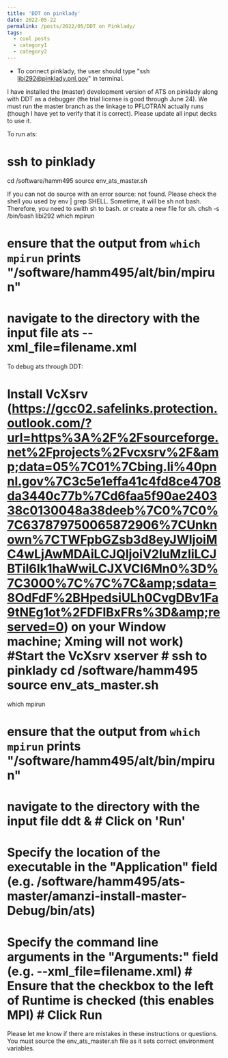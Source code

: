 ```yaml
---
title: 'DDT on pinklady'
date: 2022-05-22
permalink: /posts/2022/05/DDT on Pinklady/
tags:
  - cool posts
  - category1
  - category2
---
```

* To connect pinklady, the user should type "ssh libi292@pinklady.pnl.gov" in terminal.

I have installed the (master) development version of ATS on pinklady along with DDT as a debugger (the trial license is good through June 24). 
We must run the master branch as the linkage to PFLOTRAN actually runs (though I have yet to verify that it is correct). 
Please update all input decks to use it.

To run ats: 

# ssh to pinklady
cd /software/hamm495
source env_ats_master.sh

If you can not do source with an error source: not found. 
Please check the shell you used by env | grep SHELL.
Sometime, it will be sh not bash. Therefore, you need to swith sh to bash. or create a new file for sh.
chsh -s /bin/bash libi292 
which mpirun      
# ensure that the output from `which mpirun` prints "/software/hamm495/alt/bin/mpirun"
# navigate to the directory with the input file ats --xml_file=filename.xml

To debug ats through DDT:

# Install VcXsrv (https://gcc02.safelinks.protection.outlook.com/?url=https%3A%2F%2Fsourceforge.net%2Fprojects%2Fvcxsrv%2F&amp;data=05%7C01%7Cbing.li%40pnnl.gov%7C3c5e1effa41c4fd8ce4708da3440c77b%7Cd6faa5f90ae240338c0130048a38deeb%7C0%7C0%7C637879750065872906%7CUnknown%7CTWFpbGZsb3d8eyJWIjoiMC4wLjAwMDAiLCJQIjoiV2luMzIiLCJBTiI6Ik1haWwiLCJXVCI6Mn0%3D%7C3000%7C%7C%7C&amp;sdata=8OdFdF%2BHpedsiULh0CvgDBv1Fa9tNEg1ot%2FDFIBxFRs%3D&amp;reserved=0) on your Window machine; Xming will not work) #Start the VcXsrv xserver # ssh to pinklady cd /software/hamm495 source env_ats_master.sh
which mpirun      
# ensure that the output from `which mpirun` prints "/software/hamm495/alt/bin/mpirun"
# navigate to the directory with the input file ddt & # Click on 'Run'
# Specify the location of the executable in the "Application" field (e.g. /software/hamm495/ats-master/amanzi-install-master-Debug/bin/ats)
# Specify the command line arguments in the "Arguments:" field (e.g. --xml_file=filename.xml) # Ensure that the checkbox to the left of Runtime is checked (this enables MPI) # Click Run

Please let me know if there are mistakes in these instructions or questions.  You must source the env_ats_master.sh file as it sets correct environment variables.
